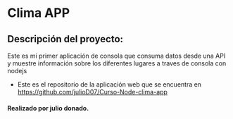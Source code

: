 # Clima APP

<!-- Generame un readme para clima app -->

## Descripción del proyecto:


Este es mi primer aplicación de consola que consuma datos desde una API y muestre información sobre los diferentes lugares a traves de consola con nodejs


- Este es el repositorio de la aplicación web que se encuentra en https://github.com/julioD07/Curso-Node-clima-app


#### Realizado por julio donado. 

